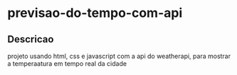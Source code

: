 # previsao-do-tempo-com-api

## Descricao

projeto usando html, css e javascript com a api do weatherapi, para mostrar a temperaatura em tempo real da cidade
